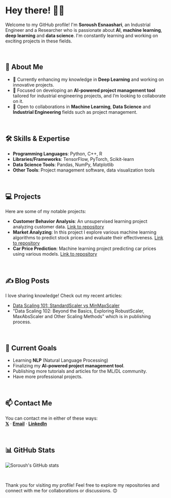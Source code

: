 # Hey there! 👋🏼

Welcome to my GitHub profile! I'm **Soroush Esnaashari**, an Industrial Engineer and a Researcher who is passionate about **AI**, **machine learning**, **deep learning** and **data science**. I'm constantly learning and working on exciting projects in these fields.

<br>

## 🚀 About Me
- 🔭 Currently enhancing my knowledge in **Deep Learning** and working on innovative projects.
- 🎯 Focused on developing an **AI-powered project management tool** tailored for industrial engineering projects, and I’m looking to collaborate on it.
- 🤝 Open to collaborations in **Machine Learning**, **Data Science** and **Industrial Engineering** fields such as project management.

<br>

## 🛠️ Skills & Expertise
- **Programming Languages**: Python, C++, R
- **Libraries/Frameworks**: TensorFlow, PyTorch, Scikit-learn
- **Data Science Tools**: Pandas, NumPy, Matplotlib
- **Other Tools**: Project management software, data visualization tools

<br>

## 💻 Projects
Here are some of my notable projects:
- **Customer Behavior Analysis**: An unsupervised learning project analyzing customer data. [Link to repository](https://github.com/soroushesnaashari/Customer-Clustering)
- **Market Analyzing**: In this project I explore various machine learning algorithms to predict stock prices and evaluate their effectiveness. [Link to repository](https://github.com/soroushesnaashari/Market-Analyzing)
- **Car Price Prediction**: Machine learning project predicting car prices using various models. [Link to repository](https://github.com/soroushesnaashari/Car-Price-Prediction)

<br>

## ✍️ Blog Posts
I love sharing knowledge! Check out my recent articles:
- [Data Scaling 101: StandardScaler vs MinMaxScaler](https://medium.com/towards-artificial-intelligence/data-scaling-101-standardscaler-vs-minmaxscaler-e8f78d77283f)
- "Data Scaling 102: Beyond the Basics, Exploring RobustScaler, MaxAbsScaler and Other Scaling Methods" which is in publishing process.

<br>

## 🎯 Current Goals
- Learning **NLP** (Natural Language Processing)
- Finalizing my **AI-powered project management tool**.
- Publishing more tutorials and articles for the ML/DL community.
- Have more professional projects.

<br>

## 📫 Contact Me
You can contact me in either of these ways: <br>
[**𝕏**](https://x.com/srshesn) · [**Email**](mailto:soroushesnaashari@gmail.com) · [**LinkedIn**](https://www.linkedin.com/in/soroushesnaashari/)

<br>

## 📊 GitHub Stats
![Soroush's GitHub stats](https://github-readme-stats.vercel.app/api?username=soroushesnaashari&show_icons=true&theme=radical)

<br>

Thank you for visiting my profile! Feel free to explore my repositories and connect with me for collaborations or discussions. 😊
